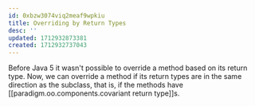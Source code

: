 ```yaml
---
id: 0xbzw3074viq2meaf9wpkiu
title: Overriding by Return Types
desc: ''
updated: 1712932873381
created: 1712932737043
---
```



Before Java 5 it wasn't possible to override a method based on its return type. Now, we can override a method if its return types are in the same direction as the subclass, that is, if the methods have [[paradigm.oo.components.covariant return type]]s.